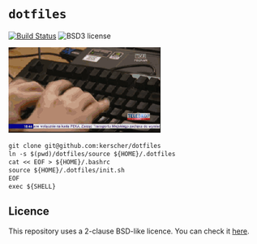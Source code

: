 `dotfiles`
============

[![Build Status](https://travis-ci.org/kerscher/dotfiles.svg?branch=master)](https://travis-ci.org/kerscher/dotfiles)
![BSD3 license](https://img.shields.io/badge/licence-BSD%202--clause-blue.svg)

![If you could only see this image…](assets/the-other-guy-is-picking-his-nose.gif)

```shell
git clone git@github.com:kerscher/dotfiles
ln -s $(pwd)/dotfiles/source ${HOME}/.dotfiles
cat << EOF > ${HOME}/.bashrc
source ${HOME}/.dotfiles/init.sh
EOF
exec ${SHELL}
```

Licence
-------

This repository uses a 2-clause BSD-like licence. You can check it [here](LICENCE.md).
